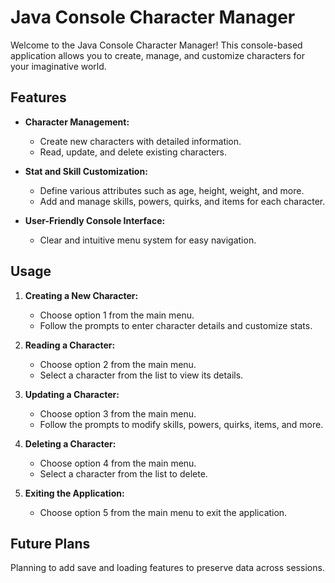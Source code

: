 # Java Console Character Manager

Welcome to the Java Console Character Manager! This console-based application allows you to create, manage, and customize characters for your imaginative world.

## Features

- **Character Management:**

  - Create new characters with detailed information.
  - Read, update, and delete existing characters.

- **Stat and Skill Customization:**

  - Define various attributes such as age, height, weight, and more.
  - Add and manage skills, powers, quirks, and items for each character.

- **User-Friendly Console Interface:**
  - Clear and intuitive menu system for easy navigation.

## Usage

1. **Creating a New Character:**

   - Choose option 1 from the main menu.
   - Follow the prompts to enter character details and customize stats.

2. **Reading a Character:**

   - Choose option 2 from the main menu.
   - Select a character from the list to view its details.

3. **Updating a Character:**

   - Choose option 3 from the main menu.
   - Follow the prompts to modify skills, powers, quirks, items, and more.

4. **Deleting a Character:**

   - Choose option 4 from the main menu.
   - Select a character from the list to delete.

5. **Exiting the Application:**
   - Choose option 5 from the main menu to exit the application.

## Future Plans

Planning to add save and loading features to preserve data across sessions.
